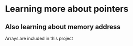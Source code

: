 # Learning more about pointers

## Also learning about memory address

Arrays are included in this project
